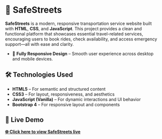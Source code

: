 
# 🚖 SafeStreets

**SafeStreets** is a modern, responsive transportation service website built with **HTML**, **CSS**, and **JavaScript**. This project provides a clean and functional platform that showcases essential travel-related services, encouraging users to book rides, check availability, and access emergency support—all with ease and clarity.


* 📱 **Fully Responsive Design** – Smooth user experience across desktop and mobile devices.

## 🛠️ Technologies Used

* **HTML5** – For semantic and structured content
* **CSS3** – For layout, responsiveness, and aesthetics
* **JavaScript (Vanilla)** – For dynamic interactions and UI behavior
* **Bootstrap 4** – For responsive layout and components

## 🔗 Live Demo

[**🌐 Click here to view SafeStreets live**](https://safestreets.netlify.app/)

